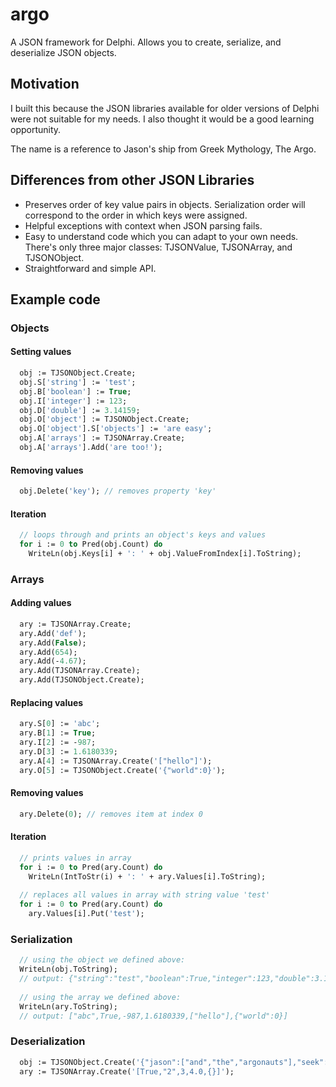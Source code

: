# argo
A JSON framework for Delphi.  Allows you to create, serialize, and deserialize JSON objects.

## Motivation
I built this because the JSON libraries available for older versions of Delphi were not suitable for my needs.  I also thought it would be a good learning opportunity.

The name is a reference to Jason's ship from Greek Mythology, The Argo.

## Differences from other JSON Libraries

- Preserves order of key value pairs in objects.  Serialization order will correspond to the order in which keys were assigned.
- Helpful exceptions with context when JSON parsing fails.
- Easy to understand code which you can adapt to your own needs.  There's only three major classes: TJSONValue, TJSONArray, and TJSONObject.
- Straightforward and simple API.

## Example code

### Objects

#### Setting values

```pas
  obj := TJSONObject.Create;
  obj.S['string'] := 'test';
  obj.B['boolean'] := True;
  obj.I['integer'] := 123;
  obj.D['double'] := 3.14159;
  obj.O['object'] := TJSONObject.Create;
  obj.O['object'].S['objects'] := 'are easy';
  obj.A['arrays'] := TJSONArray.Create;
  obj.A['arrays'].Add('are too!');
```

#### Removing values

```pas
  obj.Delete('key'); // removes property 'key'
```

#### Iteration

```pas
  // loops through and prints an object's keys and values
  for i := 0 to Pred(obj.Count) do
    WriteLn(obj.Keys[i] + ': ' + obj.ValueFromIndex[i].ToString);
```

### Arrays

#### Adding values

```pas
  ary := TJSONArray.Create;
  ary.Add('def');
  ary.Add(False);
  ary.Add(654);
  ary.Add(-4.67);
  ary.Add(TJSONArray.Create);
  ary.Add(TJSONObject.Create);
```

#### Replacing values

```pas
  ary.S[0] := 'abc';
  ary.B[1] := True;
  ary.I[2] := -987;
  ary.D[3] := 1.6180339;
  ary.A[4] := TJSONArray.Create('["hello"]');
  ary.O[5] := TJSONObject.Create('{"world":0}');
```

#### Removing values

```pas
  ary.Delete(0); // removes item at index 0
```

#### Iteration

```pas
  // prints values in array
  for i := 0 to Pred(ary.Count) do
    WriteLn(IntToStr(i) + ': ' + ary.Values[i].ToString);
    
  // replaces all values in array with string value 'test'
  for i := 0 to Pred(ary.Count) do
    ary.Values[i].Put('test');
```

### Serialization

```pas
  // using the object we defined above:
  WriteLn(obj.ToString);
  // output: {"string":"test","boolean":True,"integer":123,"double":3.14159,"object":{"objects":"are easy"},"arrays":["are too!"]}
  
  // using the array we defined above:
  WriteLn(ary.ToString);
  // output: ["abc",True,-987,1.6180339,["hello"],{"world":0}]
```

### Deserialization

```pas
  obj := TJSONObject.Create('{"jason":["and","the","argonauts"],"seek":"the golden fleece"}');
  ary := TJSONArray.Create('[True,"2",3,4.0,{}]');
```
